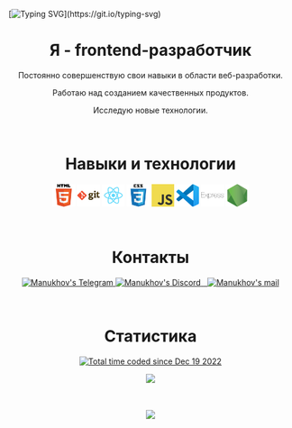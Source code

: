 [![Typing SVG](https://readme-typing-svg.herokuapp.com?font=Old+Standard+TT&size=50&pause=1000&color=0AAE6B&center=true&vCenter=true&width=800&height=70&lines=Hi+there!;Welcome+to+my+GitHub+profile!)](https://git.io/typing-svg)

<h1 align="center">Я - frontend-разработчик</h1>
<p align="center">Постоянно совершенствую свои навыки в области веб-разработки.</p>
<p align="center">Работаю над созданием качественных продуктов.</p>
<p align="center">Исследую новые технологии.</p>
&nbsp;
<h1 align="center">Навыки и технологии</h1>
 
<p align="center">
<code><img height="40" src="https://raw.githubusercontent.com/github/explore/80688e429a7d4ef2fca1e82350fe8e3517d3494d/topics/html/html.png" alt="HTML"></code>
<code><img height="40" src="https://raw.githubusercontent.com/github/explore/80688e429a7d4ef2fca1e82350fe8e3517d3494d/topics/git/git.png" alt="git"></code>
<code><img height="40" src="https://raw.githubusercontent.com/github/explore/80688e429a7d4ef2fca1e82350fe8e3517d3494d/topics/react/react.png" alt="react"></code>
<code><img height="40" src="https://raw.githubusercontent.com/github/explore/80688e429a7d4ef2fca1e82350fe8e3517d3494d/topics/css/css.png" alt="CSS"></code>
<code><img height="40" src="https://raw.githubusercontent.com/github/explore/80688e429a7d4ef2fca1e82350fe8e3517d3494d/topics/javascript/javascript.png" alt="Javascript"></code>
<code><img height="40" src="https://raw.githubusercontent.com/github/explore/80688e429a7d4ef2fca1e82350fe8e3517d3494d/topics/visual-studio-code/visual-studio-code.png" alt="VS Code"></code>
<code><img height="40" src="https://raw.githubusercontent.com/github/explore/80688e429a7d4ef2fca1e82350fe8e3517d3494d/topics/express/express.png" alt="express"></code>
<code><img height="40" src="https://raw.githubusercontent.com/github/explore/80688e429a7d4ef2fca1e82350fe8e3517d3494d/topics/nodejs/nodejs.png" alt="nodejs"></code>
</p>

&nbsp;

<h1 align="center">Контакты</h1>
<div align="center">
<a href="https://t.me/Manukhov">
  <img alt="Manukhov's Telegram" width="40px" src="https://www.svgrepo.com/show/354443/telegram.svg"/>
</a>
<a href="https://discordapp.com/users/353989085163028481">
  <img alt="Manukhov's Discord" width="40px" src="https://raw.githubusercontent.com/peterthehan/peterthehan/master/assets/discord.svg" />
</a>
<a href="mailto:m_igor97@mail.com">&nbsp;
  <img alt="Manukhov's mail" width="40px" src="https://www.svgrepo.com/show/349443/mail.svg" />
</a>
</div>

&nbsp;

<h1 align="center">Статистика</h1>

<p align="center">
  <a href="https://wakatime.com/@7a8f5ef8-778d-43f8-bcdc-7f3cac8949e2"><img src="https://wakatime.com/badge/user/7a8f5ef8-778d-43f8-bcdc-7f3cac8949e2.svg" alt="Total time coded since Dec 19 2022" /></a> 
</p>
<p align="center">
<a href="https://github.com/Legend1796/github-readme-stats">
  <img src="https://github-readme-stats.vercel.app/api/top-langs/?username=Legend1796&layout=compact" />
</a>
</p>
&nbsp;
<p align="center">
<a  href="https://github.com/Legend1796/github-readme-stats">
  <img src="https://github-readme-stats.vercel.app/api?username=Legend1796&hide=stars&show_icons=true&theme=tokyonight"/>
</a>
</p>
&nbsp;

